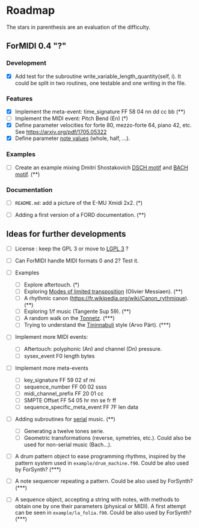 # Roadmap

The stars in parenthesis are an evaluation of the difficulty.

## ForMIDI 0.4 "?"

### Development
* [x] Add test for the subroutine write_variable_length_quantity(self, i). It could be split in two routines, one testable and one writing in the file.

### Features
* [x] Implement the meta-event: time_signature FF 58 04 nn dd cc bb   (**)
* [ ] Implement the MIDI event: Pitch Bend (En)   (*)
* [x] Define parameter velocities for forte 80, mezzo-forte 64, piano 42, etc. See https://arxiv.org/pdf/1705.05322
* [x] Define parameter [note values](https://en.wikipedia.org/wiki/Note_value) (whole, half, ...).

### Examples
* [ ] Create an example mixing Dmitri Shostakovich [DSCH motif](https://en.wikipedia.org/wiki/DSCH_motif) and [BACH motif](https://en.wikipedia.org/wiki/BACH_motif). (**)

### Documentation
* [ ] `README.md`: add a picture of the E-MU Xmidi 2x2. (*)
* [ ] Adding a first version of a FORD documentation. (**)


## Ideas for further developments

* [ ] License : keep the GPL 3 or move to [LGPL 3](https://en.wikipedia.org/wiki/GNU_Lesser_General_Public_License) ?
* [ ] Can ForMIDI handle MIDI formats 0 and 2? Test it.

* [ ] Examples
    * [ ] Explore aftertouch. (*)
    * [ ] Exploring [Modes of limited transposition](https://en.wikipedia.org/wiki/Mode_of_limited_transposition) (Olivier Messiaen). (**)
    * [ ] A rhythmic canon (https://fr.wikipedia.org/wiki/Canon_rythmique). (**)
    * [ ] Exploring 1/f music (Tangente Sup 59). (**)
    * [ ] A random walk on the [Tonnetz](https://en.wikipedia.org/wiki/Tonnetz). (***)
    * [ ] Trying to understand the [Tininnabuli](https://en.wikipedia.org/wiki/Tintinnabuli) style (Arvo Pärt). (***)

* [ ] Implement more MIDI events:
    * [ ] Aftertouch: polyphonic (An) and channel (Dn) pressure.
    * [ ] sysex_event F0 length bytes

* [ ] Implement more meta-events
    * [ ] key_signature FF 59 02 sf mi
    * [ ] sequence_number FF 00 02 ssss
    * [ ] midi_channel_prefix FF 20 01 cc
    * [ ] SMPTE Offset FF 54 05 hr mn se fr ff
    * [ ] sequence_specific_meta_event FF 7F len data

* [ ] Adding subroutines for [serial](https://en.wikipedia.org/wiki/Serialism) music. (**)
    * [ ] Generating a twelve tones serie.
    * [ ] Geometric transformations (reverse, symetries, etc.). Could also be used for non-serial music (Bach...).

* [ ] A drum pattern object to ease programming rhythms, inspired by the pattern system used in `example/drum_machine.f90`. Could be also used by ForSynth? (***)
* [ ] A note sequencer repeating a pattern. Could be also used by ForSynth? (***)
* [ ] A sequence object, accepting a string with notes, with methods to obtain one by one their parameters (physical or MIDI). A first attempt can be seen in `example/la_folia.f90`. Could be also used by ForSynth? (***)
